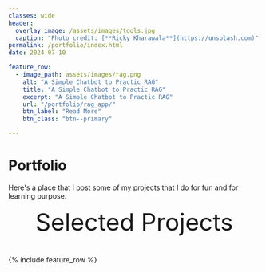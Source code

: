 ```yaml
---
classes: wide
header:
  overlay_image: /assets/images/tools.jpg
  caption: "Photo credit: [**Ricky Kharawala**](https://unsplash.com)"
permalink: /portfolio/index.html
date: 2024-07-10

feature_row:
  - image_path: assets/images/rag.png
    alt: "A Simple Chatbot to Practic RAG"
    title: "A Simple Chatbot to Practic RAG"
    excerpt: "A Simple Chatbot to Practic RAG"
    url: "/portfolio/rag_app/"
    btn_label: "Read More"
    btn_class: "btn--primary"	

---
```


# Portfolio

Here's a place that I post some of my projects that I do for fun and for learning purpose.

<div style="margin-bottom:1cm" align="center"><font size="55">Selected Projects</font></div>

{% include feature_row %}

<!------------------------------- FOOTER --------------------------------->

<!-- [1]: /assets/docs/resume.pdf

[2]: mailto:peter@pwills.com -->
